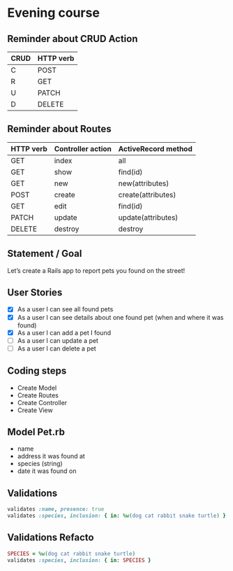 # Evening course

## Reminder about CRUD Action

| CRUD |  HTTP verb |
|------|------------|
| C    | POST       |
| R    | GET        |
| U    | PATCH      |
| D    | DELETE     |

## Reminder about Routes

| HTTP verb | Controller action | ActiveRecord method |
|-----------|-------------------|---------------------|
| GET       | index             | all                 |
| GET       | show              | find(id)            |
| GET       | new               | new(attributes)     |
| POST      | create            | create(attributes)  |
| GET       | edit              | find(id)            |
| PATCH     | update            | update(attributes)  |
| DELETE    | destroy           | destroy             |

## Statement / Goal

Let’s create a Rails app to report pets you found on the street!

## User Stories

- [x] As a user I can see all found pets
- [x] As a user I can see details about one found pet (when and where it was found)
- [x] As a user I can add a pet I found
- [ ] As a user I can update a pet
- [ ] As a user I can delete a pet

## Coding steps

- Create Model
- Create Routes
- Create Controller
- Create View

## Model Pet.rb

- name
- address it was found at
- species (string)
- date it was found on

## Validations

```ruby
validates :name, presence: true
validates :species, inclusion: { in: %w(dog cat rabbit snake turtle) }
```

## Validations Refacto

```ruby
SPECIES = %w(dog cat rabbit snake turtle)
validates :species, inclusion: { in: SPECIES }
```
